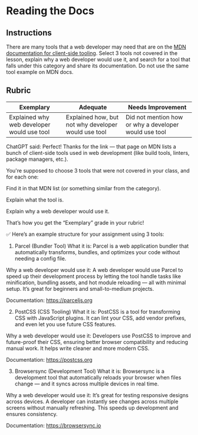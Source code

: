# Reading the Docs

## Instructions

There are many tools that a web developer may need that are on the [MDN documentation for client-side tooling](https://developer.mozilla.org/docs/Learn/Tools_and_testing/Understanding_client-side_tools/Overview). Select 3 tools not covered in the lesson, explain why a web developer would use it, and search for a tool that falls under this category and share its documentation. Do not use the same tool example on MDN docs.

## Rubric

Exemplary | Adequate | Needs Improvement
--- | --- | -- |
|Explained why web developer would use tool| Explained how, but not why developer would use tool| Did not mention how or why a developer would use tool  |

ChatGPT said:
Perfect! Thanks for the link — that page on MDN lists a bunch of client-side tools used in web development (like build tools, linters, package managers, etc.).

You're supposed to choose 3 tools that were not covered in your class, and for each one:

Find it in that MDN list (or something similar from the category).

Explain what the tool is.

Explain why a web developer would use it.

That’s how you get the “Exemplary” grade in your rubric!

✅ Here’s an example structure for your assignment using 3 tools:
1. Parcel (Bundler Tool)
What it is:
Parcel is a web application bundler that automatically transforms, bundles, and optimizes your code without needing a config file.

Why a web developer would use it:
A web developer would use Parcel to speed up their development process by letting the tool handle tasks like minification, bundling assets, and hot module reloading — all with minimal setup. It’s great for beginners and small-to-medium projects.

Documentation:
https://parceljs.org

2. PostCSS (CSS Tooling)
What it is:
PostCSS is a tool for transforming CSS with JavaScript plugins. It can lint your CSS, add vendor prefixes, and even let you use future CSS features.

Why a web developer would use it:
Developers use PostCSS to improve and future-proof their CSS, ensuring better browser compatibility and reducing manual work. It helps write cleaner and more modern CSS.

Documentation:
https://postcss.org

3. Browsersync (Development Tool)
What it is:
Browsersync is a development tool that automatically reloads your browser when files change — and it syncs across multiple devices in real time.

Why a web developer would use it:
It’s great for testing responsive designs across devices. A developer can instantly see changes across multiple screens without manually refreshing. This speeds up development and ensures consistency.

Documentation:
https://browsersync.io

